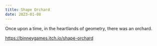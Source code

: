```yaml
---
title: Shape Orchard
date: 2023-01-08
---
```


Once upon a time, in the heartlands of geometry, there was an orchard.

https://binneygames.itch.io/shape-orchard
